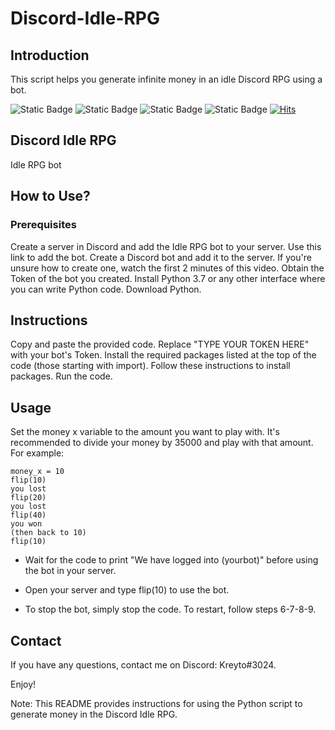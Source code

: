 # Discord-Idle-RPG

## Introduction
This script helps you generate infinite money in an idle Discord RPG using a bot.

![Static Badge](https://img.shields.io/badge/python-Discord-blue?logo=python)
![Static Badge](https://img.shields.io/badge/IDE-Jupyter-blue)
![Static Badge](https://img.shields.io/badge/requirements-pynput/time/discord-red)
![Static Badge](https://img.shields.io/badge/Version-2.0-green)
[![Hits](https://hits.seeyoufarm.com/api/count/incr/badge.svg?url=https%3A%2F%2Fgithub.com%2Fgjbae1212%2Fhit-counter&count_bg=%2379C83D&title_bg=%23555555&icon=macys.svg&icon_color=%23E7E7E7&title=hits&edge_flat=false)](https://hits.seeyoufarm.com)


## Discord Idle RPG
Idle RPG bot

## How to Use?
### Prerequisites
Create a server in Discord and add the Idle RPG bot to your server. Use this link to add the bot.
Create a Discord bot and add it to the server. If you're unsure how to create one, watch the first 2 minutes of this video.
Obtain the Token of the bot you created.
Install Python 3.7 or any other interface where you can write Python code. Download Python.

## Instructions
Copy and paste the provided code.
Replace "TYPE YOUR TOKEN HERE" with your bot's Token.
Install the required packages listed at the top of the code (those starting with import).
Follow these instructions to install packages.
Run the code.

## Usage
Set the money x variable to the amount you want to play with. It's recommended to divide your money by 35000 and play with that amount. For example:

```
money_x = 10
flip(10)
you lost
flip(20)
you lost
flip(40)
you won
(then back to 10)
flip(10)
```

- Wait for the code to print "We have logged into (yourbot)" before using the bot in your server.

- Open your server and type flip(10) to use the bot.

- To stop the bot, simply stop the code. To restart, follow steps 6-7-8-9.

## Contact
If you have any questions, contact me on Discord: Kreyto#3024.

Enjoy!

Note: This README provides instructions for using the Python script to generate money in the Discord Idle RPG.
